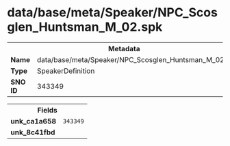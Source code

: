 <h1>data/base/meta/Speaker/NPC_Scosglen_Huntsman_M_02.spk</h1><table><tr><th colspan="100%">Metadata</th></tr><tr><td><b>Name</b></td><td>data/base/meta/Speaker/NPC_Scosglen_Huntsman_M_02.spk</td></tr><tr><td><b>Type</b></td><td>SpeakerDefinition</td></tr><tr><td><b>SNO ID</b></td><td>343349</td></tr></table>

<table><tr><th colspan="100%">Fields</th></tr><tr><td><b>unk_ca1a658</b></td><td><code>343349</code></td></tr><tr><td><b>unk_8c41fbd</b></td><td></td></tr></table>

